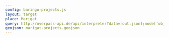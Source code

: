 ```yaml
---
config: baringo-projects.js
layout: target
place: Marigat
query: http://overpass-api.de/api/interpreter?data=[out:json];node['wb_pb:id'](0.252,35.776,0.616,36.054);out%20meta;
geojson: marigat-projects.geojson
---
```

